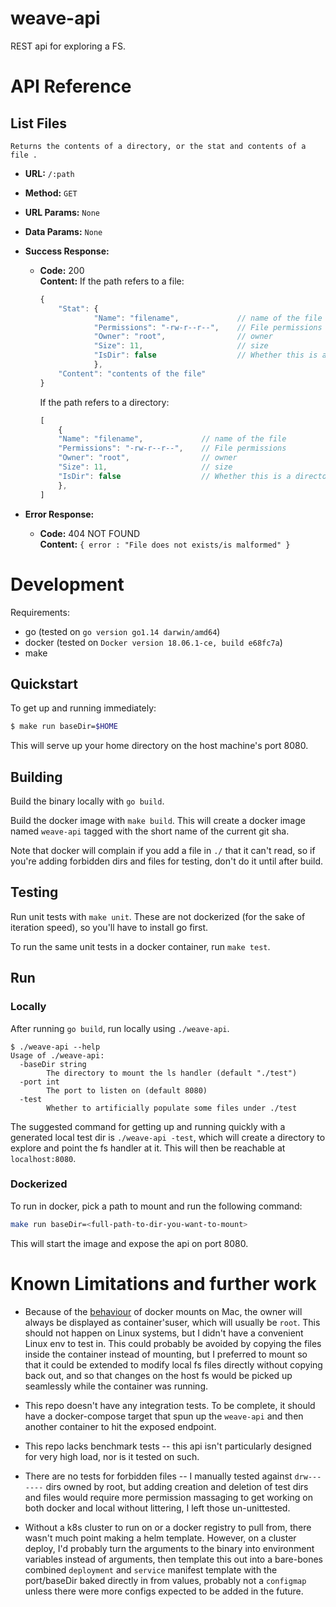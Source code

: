# weave-api
REST api for exploring a FS.

# API Reference

## List Files
    Returns the contents of a directory, or the stat and contents of a file .

* **URL:** `/:path`
* **Method:** `GET`
*  **URL Params:** `None`
* **Data Params:** `None`
* **Success Response:**
  * **Code:** 200 <br />
    **Content:** 
    If the path refers to a file: 
    ```javascript
    { 
        "Stat": {
                "Name": "filename",             // name of the file
                "Permissions": "-rw-r--r--",    // File permissions
                "Owner": "root",                // owner
                "Size": 11,                     // size
                "IsDir": false                  // Whether this is a directory
                },
        "Content": "contents of the file"
    }
    ```
    If the path refers to a directory: 

    ```javascript
    [
        {
        "Name": "filename",             // name of the file
        "Permissions": "-rw-r--r--",    // File permissions
        "Owner": "root",                // owner
        "Size": 11,                     // size
        "IsDir": false                  // Whether this is a directory
        },
    ]
    ```
 
* **Error Response:**

  * **Code:** 404 NOT FOUND <br />
    **Content:** `{ error : "File does not exists/is malformed" }`

# Development
Requirements: 

- go (tested on `go version go1.14 darwin/amd64`)
- docker (tested on `Docker version 18.06.1-ce, build e68fc7a`)
- make

## Quickstart

To get up and running immediately:
```bash
$ make run baseDir=$HOME
```
This will serve up your home directory on the host machine's port 8080.

## Building
Build the binary locally  with `go build`.

Build the docker image with `make build`. This will create a docker image
named `weave-api` tagged with the short name of the current git sha.

Note that docker will complain if you add a file in `./` that it can't read,
so if you're adding forbidden dirs and files for testing, don't do it until
after build.

## Testing
Run unit tests with `make unit`. These are not dockerized (for the sake of
iteration speed), so you'll have to install go first.

To run the same unit tests in a docker container, run `make test`.

## Run

### Locally
After running `go build`, run locally using `./weave-api`. 
```
$ ./weave-api --help
Usage of ./weave-api:
  -baseDir string
        The directory to mount the ls handler (default "./test")
  -port int
        The port to listen on (default 8080)
  -test
        Whether to artificially populate some files under ./test
```
The suggested command for getting up and running quickly with a generated local test dir is `./weave-api -test`, which will create a
directory to explore and point the fs handler at it. This will then be reachable at `localhost:8080`. 

### Dockerized
To run in docker, pick a path to mount and run the following command:
```bash
make run baseDir=<full-path-to-dir-you-want-to-mount>
```
This will start the image and expose the api on port 8080.


# Known Limitations and further work
- Because of the [behaviour](https://github.com/docker/for-mac/issues/2657)
of docker mounts on Mac, the owner will always be displayed as
container'suser, which will usually be `root`. This should not happen on
Linux systems, but I didn't have a convenient Linux env to test in. This
could probably be avoided by copying the files inside the container instead
of mounting, but I preferred to mount so that it could be extended to modify
local fs files directly without copying back out, and so that changes on the
host fs would be picked up seamlessly while the container was running.

- This repo doesn't have any integration tests. To be complete, it should
have a docker-compose target that spun up the `weave-api` and then another
container to hit the exposed endpoint.

- This repo lacks benchmark tests -- this api isn't particularly
designed for very high load, nor is it tested on such.

- There are no tests for forbidden files -- I manually tested against
`drw-------` dirs owned by root, but adding creation and deletion of test
dirs and files would require more permission massaging to get working on both
docker and local without littering, I left those un-unittested.

- Without a k8s cluster to run on or a docker registry to pull from, there wasn't much point making a helm template. However, on a cluster
deploy, I'd probably turn the arguments to the binary into environment
variables instead of arguments, then template this out into a bare-bones
combined `deployment` and `service` manifest template with the port/baseDir
baked directly in from values, probably not a `configmap` unless there were
more configs expected to be added in the future.